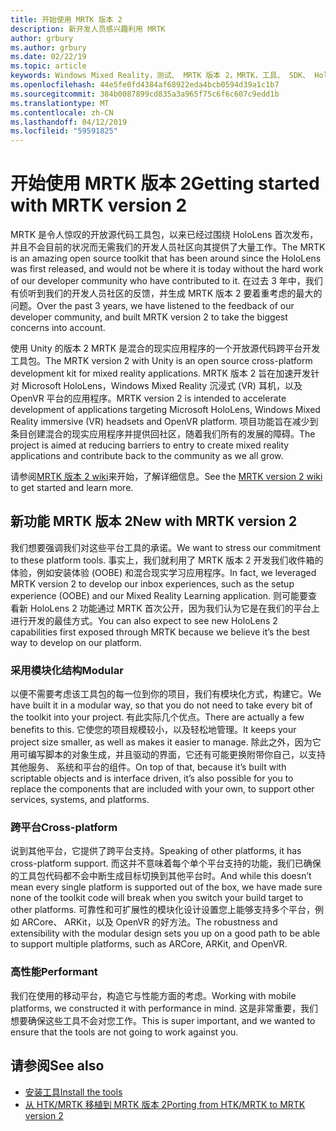 ```yaml
---
title: 开始使用 MRTK 版本 2
description: 新开发人员感兴趣利用 MRTK
author: grbury
ms.author: grbury
ms.date: 02/22/19
ms.topic: article
keywords: Windows Mixed Reality，测试、 MRTK 版本 2，MRTK，工具、 SDK、 HoloLens、 HoloLens 2
ms.openlocfilehash: 44e5fe0fd4384af68922eda4bcb0594d39a1c1b7
ms.sourcegitcommit: 384b0087899cd835a3a965f75c6f6c607c9edd1b
ms.translationtype: MT
ms.contentlocale: zh-CN
ms.lasthandoff: 04/12/2019
ms.locfileid: "59591825"
---
```

# <a name="getting-started-with-mrtk-version-2"></a><span data-ttu-id="6808e-104">开始使用 MRTK 版本 2</span><span class="sxs-lookup"><span data-stu-id="6808e-104">Getting started with MRTK version 2</span></span>

<span data-ttu-id="6808e-105">MRTK 是令人惊叹的开放源代码工具包，以来已经过围绕 HoloLens 首次发布，并且不会目前的状况而无需我们的开发人员社区向其提供了大量工作。</span><span class="sxs-lookup"><span data-stu-id="6808e-105">The MRTK is an amazing open source toolkit that has been around since the HoloLens was first released, and would not be where it is today without the hard work of our developer community who have contributed to it.</span></span> <span data-ttu-id="6808e-106">在过去 3 年中，我们有侦听到我们的开发人员社区的反馈，并生成 MRTK 版本 2 要着重考虑的最大的问题。</span><span class="sxs-lookup"><span data-stu-id="6808e-106">Over the past 3 years, we have listened to the feedback of our developer community, and built MRTK version 2 to take the biggest concerns into account.</span></span>  

<span data-ttu-id="6808e-107">使用 Unity 的版本 2 MRTK 是混合的现实应用程序的一个开放源代码跨平台开发工具包。</span><span class="sxs-lookup"><span data-stu-id="6808e-107">The MRTK version 2 with Unity is an open source cross-platform development kit for mixed reality applications.</span></span>  <span data-ttu-id="6808e-108">MRTK 版本 2 旨在加速开发针对 Microsoft HoloLens，Windows Mixed Reality 沉浸式 (VR) 耳机，以及 OpenVR 平台的应用程序。</span><span class="sxs-lookup"><span data-stu-id="6808e-108">MRTK version 2 is intended to accelerate development of applications targeting Microsoft HoloLens, Windows Mixed Reality immersive (VR) headsets and OpenVR platform.</span></span> <span data-ttu-id="6808e-109">项目功能旨在减少到条目创建混合的现实应用程序并提供回社区，随着我们所有的发展的障碍。</span><span class="sxs-lookup"><span data-stu-id="6808e-109">The project is aimed at reducing barriers to entry to create mixed reality applications and contribute back to the community as we all grow.</span></span> 


<span data-ttu-id="6808e-110">请参阅<a href="https://github.com/Microsoft/MixedRealityToolkit-Unity/wiki/Getting-Started-with-MRTK-v2" target="_blank">MRTK 版本 2 wiki</a>来开始，了解详细信息。</span><span class="sxs-lookup"><span data-stu-id="6808e-110">See the <a href="https://github.com/Microsoft/MixedRealityToolkit-Unity/wiki/Getting-Started-with-MRTK-v2" target="_blank">MRTK version 2 wiki</a> to get started and learn more.</span></span>

## <a name="new-with-mrtk-version-2"></a><span data-ttu-id="6808e-111">新功能 MRTK 版本 2</span><span class="sxs-lookup"><span data-stu-id="6808e-111">New with MRTK version 2</span></span>
<span data-ttu-id="6808e-112">我们想要强调我们对这些平台工具的承诺。</span><span class="sxs-lookup"><span data-stu-id="6808e-112">We want to stress our commitment to these platform tools.</span></span>  <span data-ttu-id="6808e-113">事实上，我们就利用了 MRTK 版本 2 开发我们收件箱的体验，例如安装体验 (OOBE) 和混合现实学习应用程序。</span><span class="sxs-lookup"><span data-stu-id="6808e-113">In fact, we leveraged MRTK version 2 to develop our inbox experiences, such as the setup experience (OOBE) and our Mixed Reality Learning application.</span></span>  <span data-ttu-id="6808e-114">则可能要查看新 HoloLens 2 功能通过 MRTK 首次公开，因为我们认为它是在我们的平台上进行开发的最佳方式。</span><span class="sxs-lookup"><span data-stu-id="6808e-114">You can also expect to see new HoloLens 2 capabilities first exposed through MRTK because we believe it’s the best way to develop on our platform.</span></span> 

### <a name="modular"></a><span data-ttu-id="6808e-115">采用模块化结构</span><span class="sxs-lookup"><span data-stu-id="6808e-115">Modular</span></span>
<span data-ttu-id="6808e-116">以便不需要考虑该工具包的每一位到你的项目，我们有模块化方式，构建它。</span><span class="sxs-lookup"><span data-stu-id="6808e-116">We have built it in a modular way, so that you do not need to take every bit of the toolkit into your project.</span></span>  <span data-ttu-id="6808e-117">有此实际几个优点。</span><span class="sxs-lookup"><span data-stu-id="6808e-117">There are actually a few benefits to this.</span></span>  <span data-ttu-id="6808e-118">它使您的项目规模较小，以及轻松地管理。</span><span class="sxs-lookup"><span data-stu-id="6808e-118">It keeps your project size smaller, as well as makes it easier to manage.</span></span>  <span data-ttu-id="6808e-119">除此之外，因为它用可编写脚本的对象生成，并且驱动的界面，它还有可能更换附带你自己，以支持其他服务、 系统和平台的组件。</span><span class="sxs-lookup"><span data-stu-id="6808e-119">On top of that, because it’s built with scriptable objects and is interface driven, it’s also possible for you to replace the components that are included with your own, to support other services, systems, and platforms.</span></span>


### <a name="cross-platform"></a><span data-ttu-id="6808e-120">跨平台</span><span class="sxs-lookup"><span data-stu-id="6808e-120">Cross-platform</span></span>
<span data-ttu-id="6808e-121">说到其他平台，它提供了跨平台支持。</span><span class="sxs-lookup"><span data-stu-id="6808e-121">Speaking of other platforms, it has cross-platform support.</span></span>  <span data-ttu-id="6808e-122">而这并不意味着每个单个平台支持的功能，我们已确保的工具包代码都不会中断生成目标切换到其他平台时。</span><span class="sxs-lookup"><span data-stu-id="6808e-122">And while this doesn’t mean every single platform is supported out of the box, we have made sure none of the toolkit code will break when you switch your build target to other platforms.</span></span>  <span data-ttu-id="6808e-123">可靠性和可扩展性的模块化设计设置您上能够支持多个平台，例如 ARCore、 ARKit，以及 OpenVR 的好方法。</span><span class="sxs-lookup"><span data-stu-id="6808e-123">The robustness and extensibility with the modular design sets you up on a good path to be able to support multiple platforms, such as ARCore, ARKit, and OpenVR.</span></span>


### <a name="performant"></a><span data-ttu-id="6808e-124">高性能</span><span class="sxs-lookup"><span data-stu-id="6808e-124">Performant</span></span>
<span data-ttu-id="6808e-125">我们在使用的移动平台，构造它与性能方面的考虑。</span><span class="sxs-lookup"><span data-stu-id="6808e-125">Working with mobile platforms, we constructed it with performance in mind.</span></span>  <span data-ttu-id="6808e-126">这是非常重要，我们想要确保这些工具不会对您工作。</span><span class="sxs-lookup"><span data-stu-id="6808e-126">This is super important, and we wanted to ensure that the tools are not going to work against you.</span></span>


## <a name="see-also"></a><span data-ttu-id="6808e-127">请参阅</span><span class="sxs-lookup"><span data-stu-id="6808e-127">See also</span></span>
* [<span data-ttu-id="6808e-128">安装工具</span><span class="sxs-lookup"><span data-stu-id="6808e-128">Install the tools</span></span>](install-the-tools.md)
* [<span data-ttu-id="6808e-129">从 HTK/MRTK 移植到 MRTK 版本 2</span><span class="sxs-lookup"><span data-stu-id="6808e-129">Porting from HTK/MRTK to MRTK version 2</span></span>](mrtk-porting-guide.md)
